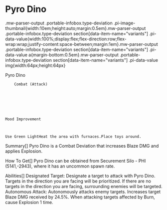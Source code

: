 # Pyro Dino

.mw-parser-output .portable-infobox.type-deviation .pi-image-thumbnail{width:10em;height:auto;margin:0.5em}.mw-parser-output .portable-infobox.type-deviation section[data-item-name="variants"] .pi-data-value{width:100%;display:flex;flex-direction:row;flex-wrap:wrap;justify-content:space-between;margin:1em}.mw-parser-output .portable-infobox.type-deviation section[data-item-name="variants"] .pi-data-value a{margin-bottom:0.5em}.mw-parser-output .portable-infobox.type-deviation section[data-item-name="variants"] .pi-data-value img{width:64px;height:64px}

Pyro Dino


	
		
		
	
	


	
	
	
	
	
	
	
		Combat (Attack)
	
	
	




	Mood Improvement


	
	Use Green LightHeat the area with furnaces.Place toys around.






 	 	 	 		 			 		 		 		 	 
Summary[]
Pyro Dino is a Combat Deviation that increases Blaze DMG and applies Explosion.

How To Get[]
Pyro Dino can be obtained from Securement Silo - PHI (5141,-2943), where it has an uncommon spawn rate.

Abilities[]
Designated Target: Designate a target to attack with Pyro Dino. Targets in the direction you are facing will be prioritized. If there are no targets in the direction you are facing, surrounding enemies will be targeted.
Autonomous Attack: Autonomously attacks enemy targets. Increases target Blaze DMG received by 24.5%. When attacking targets affected by Burn, cause Explosion 1 time.
